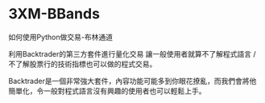 # 3XM-BBands
如何使用Python做交易-布林通道

利用Backtrader的第三方套件進行量化交易 讓一般使用者就算不了解程式語言 / 不了解股票行的技術指標也可以做的程式交易。

Backtrader是一個非常強大套件，內容功能可能多到你眼花撩亂，而我們會將他簡單化，令一般對程式語言沒有興趣的使用者也可以輕鬆上手。
